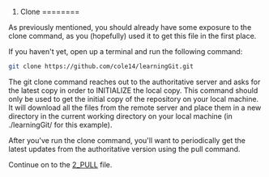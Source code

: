 1. Clone
========

As previously mentioned, you should already have some exposure to the clone command, as you
(hopefully) used it to get this file in the first place.

If you haven't yet, open up a terminal and run the following command:
```bash
git clone https://github.com/cole14/learningGit.git
```

The git clone command reaches out to the authoritative server and asks for the latest copy
in order to INITIALIZE the local copy.  This command should only be used to get the initial
copy of the repository on your local machine.  It will download all the files from the remote
server and place them in a new directory in the current working directory on your local machine
(in ./learningGit/ for this example).

After you've run the clone command, you'll want to periodically get the latest updates from
the authoritative version using the pull command.

Continue on to the [2_PULL](2_PULL.md) file.

